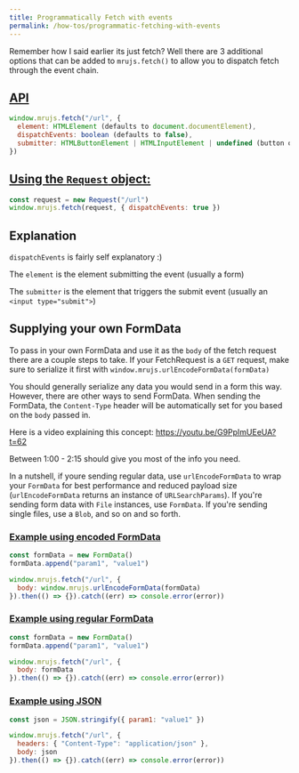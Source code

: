 ```yaml
---
title: Programmatically Fetch with events
permalink: /how-tos/programmatic-fetching-with-events
---
```


Remember how I said earlier its just fetch? Well there are 3 additional
options that can be added to `mrujs.fetch()` to allow you to dispatch
fetch through the event chain.

## [API](#api)

```js
window.mrujs.fetch("/url", {
  element: HTMLElement (defaults to document.documentElement),
  dispatchEvents: boolean (defaults to false),
  submitter: HTMLButtonElement | HTMLInputElement | undefined (button or input[type="submit"]),
})
```

## [Using the `Request` object:](#using-the-request-object)

```js
const request = new Request("/url")
window.mrujs.fetch(request, { dispatchEvents: true })
```

## Explanation

`dispatchEvents` is fairly self explanatory :)

The `element` is the element submitting the event (usually a form)

The `submitter` is the element that triggers the submit event (usually an `<input type="submit">`)

## Supplying your own FormData

To pass in your own FormData and use it as the `body` of the fetch request there are a couple steps to take. If your FetchRequest is a `GET` request, make sure to serialize it first with `window.mrujs.urlEncodeFormData(formData)`

You should generally serialize any data you would send in a form this way. However, there are other ways to send FormData. When sending the FormData, the `Content-Type` header will be automatically set for you based on the `body` passed in.

Here is a video explaining this concept: <https://youtu.be/G9PpImUEeUA?t=62>

Between 1:00 - 2:15 should give you most of the info you need.

In a nutshell, if youre sending regular data, use `urlEncodeFormData` to wrap your `FormData` for best performance and reduced payload size (`urlEncodeFormData` returns an instance of `URLSearchParams`). If you're sending form data with `File` instances, use `FormData`. If you're sending single files, use a `Blob`, and so on and so forth.


### [Example using encoded FormData](#example-using-formdata)

```js
const formData = new FormData()
formData.append("param1", "value1")

window.mrujs.fetch("/url", {
  body: window.mrujs.urlEncodeFormData(formData)
}).then(() => {}).catch((err) => console.error(error))
```

### [Example using regular FormData](#example-using-formdata)

```js
const formData = new FormData()
formData.append("param1", "value1")

window.mrujs.fetch("/url", {
  body: formData
}).then(() => {}).catch((err) => console.error(error))
```

### [Example using JSON](#example-using-json)

```js
const json = JSON.stringify({ param1: "value1" })

window.mrujs.fetch("/url", {
  headers: { "Content-Type": "application/json" },
  body: json
}).then(() => {}).catch((err) => console.error(error))
```
